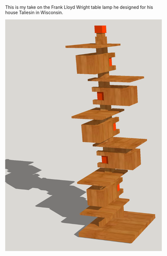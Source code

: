 This is my take on the Frank Lloyd Wright table lamp he designed for his house Taliesin in Wisconsin.

<img src="https://github.com/tedwards947/flw-table-lamp/blob/main/screenshot.png"/>